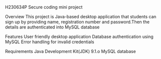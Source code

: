 H230634P
Secure coding mini project

Overview
This project is Java-based desktop application that students can sign up by providing name, registration number and password.Then the details are authenticated  into MySQL database

Features
User friendly desktop application
Database authentication using MySQL
Error handling for invalid credentials

Requirements
Java Development Kit(JDK) 9.1.o
MySQL database



